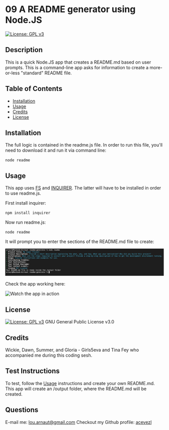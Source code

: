 
# 09 A README generator using Node.JS
[![License: GPL v3](https://img.shields.io/badge/License-GPLv3-blue.svg)](https://www.gnu.org/licenses/gpl-3.0)

## Description
This is a quick Node.JS app that creates a README.md based on user prompts. This is a command-line app asks for information to create a more-or-less "standard" README file.

## Table of Contents
* [Installation](#Installation)
* [Usage](##Usage)
* [Credits](##Credits)
* [License](##License)

## Installation
The full logic is contained in the readme.js file. In order to run this file, you'll need to download it and run it via command line:
``` 
node readme
```

## Usage
This app uses [FS](https://nodejs.org/api/fs.html) and [INQUIRER](https://www.npmjs.com/package/inquirer). The latter will have to be installed in order to use readme.js.

First install inquirer:
```
npm install inquirer
```
Now run readme.js:
``` 
node readme
```
It will prompt you to enter the sections of the README.md file to create:

![Screenshot](./assets/images/readme_js_1.png)

Check the app working here:

![Watch the app in action](https://drive.google.com/file/d/1Q31AQOBvszRTV4haOjXnZOjeFo-YuY87/preview)

## License

[![License: GPL v3](https://img.shields.io/badge/License-GPLv3-blue.svg)](https://www.gnu.org/licenses/gpl-3.0)
GNU General Public License v3.0

## Credits

Wickie, Dawn, Summer, and Gloria - Girls5eva and Tina Fey who accompanied me during this coding sesh.

## Test Instructions

To test, follow the [Usage](##Usage) instructions and create your own README.md. This app will create an /output folder, where the README.md will be created.

## Questions
E-mail me: <lou.arnaut@gmail.com>
Checkout my Github profile: [acevezl](https://github.com/acevezl)
